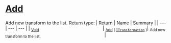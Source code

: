 # [Add](./SequentialTransformPipeline-100663510.md)

Add new transform to the list.
Return type:
| Return | Name | Summary | 
| --- | --- | --- | 
| <sub>[Void](https://docs.microsoft.com/en-us/dotnet/api/System.Void)</sub><img width=200/>| <sub>[Add](./SequentialTransformPipeline-100663510.md) ( [`ITransformation`](./../../ITransformation.md) )</sub>| <sub>Add new transform to the list.</sub><img width=200/>| <br>


